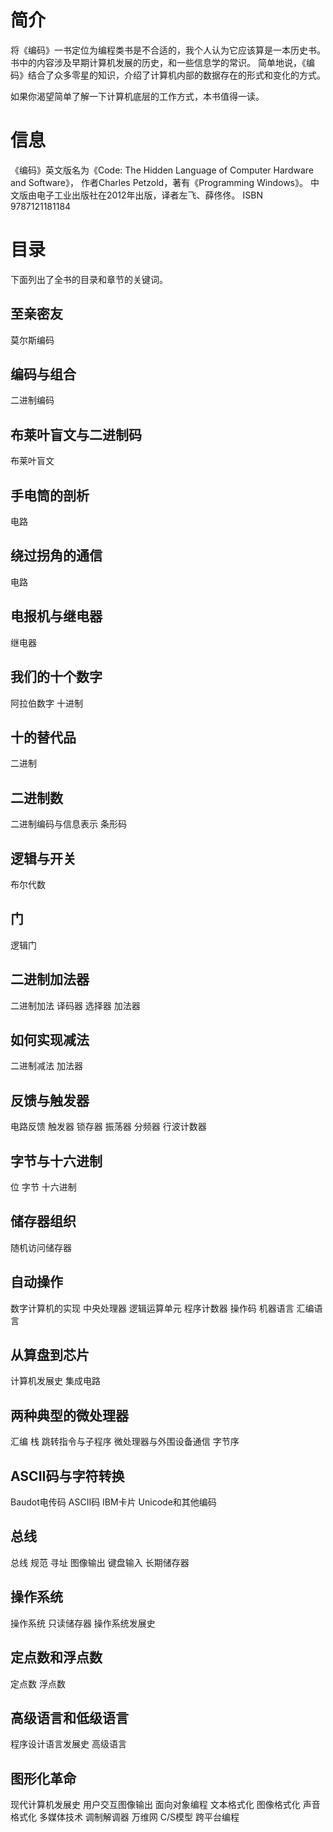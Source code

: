 # 简介

将《编码》一书定位为编程类书是不合适的，我个人认为它应该算是一本历史书。
书中的内容涉及早期计算机发展的历史，和一些信息学的常识。
简单地说，《编码》结合了众多零星的知识，介绍了计算机内部的数据存在的形式和变化的方式。

如果你渴望简单了解一下计算机底层的工作方式，本书值得一读。

# 信息

《编码》英文版名为《Code: The Hidden Language of Computer Hardware and Software》，
作者Charles Petzold，著有《Programming Windows》。
中文版由电子工业出版社在2012年出版，译者左飞、薛佟佟。
ISBN 9787121181184

# 目录

下面列出了全书的目录和章节的关键词。

## 至亲密友

莫尔斯编码

## 编码与组合

二进制编码

## 布莱叶盲文与二进制码

布莱叶盲文

## 手电筒的剖析

电路

## 绕过拐角的通信

电路

## 电报机与继电器

继电器

## 我们的十个数字

阿拉伯数字 十进制

## 十的替代品

二进制

## 二进制数

二进制编码与信息表示 条形码

## 逻辑与开关

布尔代数

## 门

逻辑门

## 二进制加法器

二进制加法 译码器 选择器 加法器

## 如何实现减法

二进制减法 加法器

## 反馈与触发器

电路反馈 触发器 锁存器 振荡器 分频器 行波计数器

## 字节与十六进制

位 字节 十六进制

## 储存器组织

随机访问储存器

## 自动操作

数字计算机的实现 中央处理器 逻辑运算单元 程序计数器 操作码 机器语言 汇编语言

## 从算盘到芯片

计算机发展史 集成电路

## 两种典型的微处理器

汇编 栈 跳转指令与子程序 微处理器与外围设备通信 字节序

## ASCII码与字符转换

Baudot电传码 ASCII码 IBM卡片 Unicode和其他编码

## 总线

总线 规范 寻址 图像输出 键盘输入 长期储存器

## 操作系统

操作系统 只读储存器 操作系统发展史

## 定点数和浮点数

定点数 浮点数

## 高级语言和低级语言

程序设计语言发展史 高级语言

## 图形化革命

现代计算机发展史 用户交互图像输出 面向对象编程 文本格式化 图像格式化 声音格式化 多媒体技术 调制解调器 万维网 C/S模型 跨平台编程
